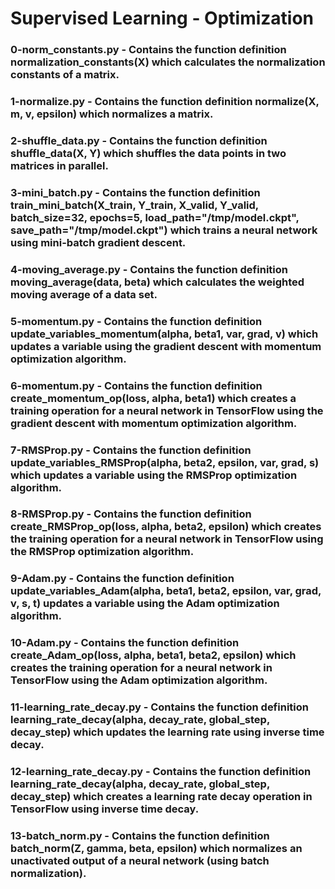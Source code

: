 # Supervised Learning - Optimization

### 0-norm_constants.py - Contains the function definition normalization_constants(X) which calculates the normalization constants of a matrix.

### 1-normalize.py - Contains the function definition normalize(X, m, v, epsilon) which normalizes a matrix.

### 2-shuffle_data.py - Contains the function definition shuffle_data(X, Y) which shuffles the data points in two matrices in parallel.

### 3-mini_batch.py - Contains the function definition train_mini_batch(X_train, Y_train, X_valid, Y_valid, batch_size=32, epochs=5, load_path="/tmp/model.ckpt", save_path="/tmp/model.ckpt") which trains a neural network using mini-batch gradient descent.

### 4-moving_average.py - Contains the function definition moving_average(data, beta) which calculates the weighted moving average of a data set.

### 5-momentum.py - Contains the function definition update_variables_momentum(alpha, beta1, var, grad, v) which updates a variable using the gradient descent with momentum optimization algorithm.

### 6-momentum.py - Contains the function definition create_momentum_op(loss, alpha, beta1) which creates a training operation for a neural network in TensorFlow using the gradient descent with momentum optimization algorithm.

### 7-RMSProp.py - Contains the function definition update_variables_RMSProp(alpha, beta2, epsilon, var, grad, s) which updates a variable using the RMSProp optimization algorithm.

### 8-RMSProp.py - Contains the function definition create_RMSProp_op(loss, alpha, beta2, epsilon) which creates the training operation for a neural network in TensorFlow using the RMSProp optimization algorithm.

### 9-Adam.py - Contains the function definition update_variables_Adam(alpha, beta1, beta2, epsilon, var, grad, v, s, t) updates a variable using the Adam optimization algorithm.

### 10-Adam.py - Contains the function definition create_Adam_op(loss, alpha, beta1, beta2, epsilon) which creates the training operation for a neural network in TensorFlow using the Adam optimization algorithm.

### 11-learning_rate_decay.py - Contains the function definition learning_rate_decay(alpha, decay_rate, global_step, decay_step) which updates the learning rate using inverse time decay.

### 12-learning_rate_decay.py - Contains the function definition learning_rate_decay(alpha, decay_rate, global_step, decay_step) which creates a learning rate decay operation in TensorFlow using inverse time decay.

### 13-batch_norm.py - Contains the function definition batch_norm(Z, gamma, beta, epsilon) which normalizes an unactivated output of a neural network (using batch normalization).
